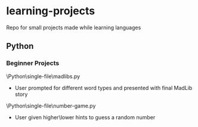 # learning-projects
Repo for small projects made while learning languages

## Python
### Beginner Projects
\Python\single-file\madlibs.py
- User prompted for different word types and presented with final MadLib story

\Python\single-file\number-game.py
- User given higher\lower hints to guess a random number